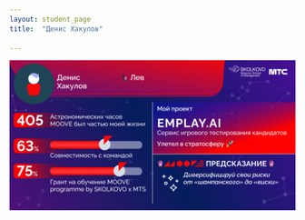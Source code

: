 ```yaml
---
layout: student_page
title:  "Денис Хакулов"

---
```

<img class="img-fluid" src="/img/posts/Денис Хакулов.png" alt="moove-2">
